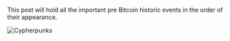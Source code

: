 This post will hold all the important pre Bitcoin historic events in the order of their appearance.

![Cypherpunks](https://atomic.video/satoshi/cypherpunksss_1024x1024_neeewest.jpg)

